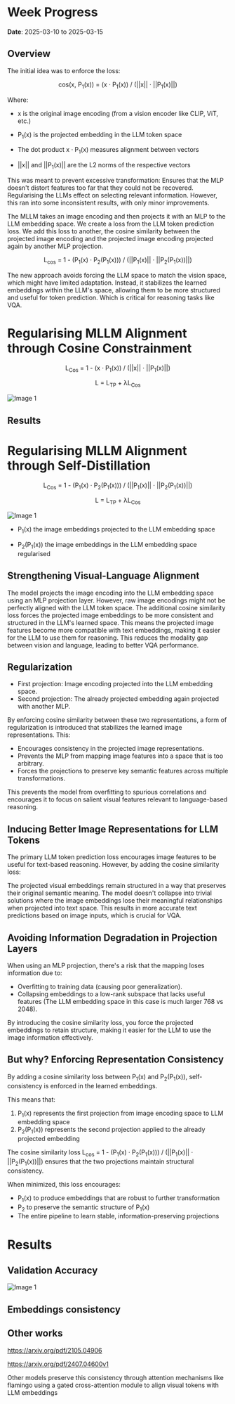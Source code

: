 # Week Progress

**Date**: 2025-03-10 to 2025-03-15


## Overview

The initial idea was to enforce the loss:

<div align="center">
   <p>cos(x, P<sub>1</sub>(x)) = (x · P<sub>1</sub>(x)) / (||x|| · ||P<sub>1</sub>(x)||)</p>
</div>

Where:

- <p>x is the original image encoding (from a vision encoder like CLIP, ViT, etc.)</p>
- <p>P<sub>1</sub>(x) is the projected embedding in the LLM token space</p>
- <p>The dot product x · P<sub>1</sub>(x) measures alignment between vectors</p>
- <p>||x|| and ||P<sub>1</sub>(x)|| are the L2 norms of the respective vectors</p>

This was meant to prevent excessive transformation: Ensures that the MLP doesn't distort features too far that they could not be recovered. Regularising the LLMs effect on selecting relevant information.
However, this ran into some inconsistent results, with only minor improvements.

The MLLM takes an image encoding and then projects it with an MLP to the LLM embedding space. We create a loss from the LLM token prediction loss. We add this loss to another, the cosine similarity between the projected image encoding and the projected image encoding projected again by another MLP projection.

<div align="center">
   <p>L<sub>cos</sub> = 1 - (P<sub>1</sub>(x) · P<sub>2</sub>(P<sub>1</sub>(x))) / (||P<sub>1</sub>(x)|| · ||P<sub>2</sub>(P<sub>1</sub>(x))||)</p>
</div>

The new approach avoids forcing the LLM space to match the vision space, which might have limited adaptation. Instead, it stabilizes the learned embeddings within the LLM's space, allowing them to be more structured and useful for token prediction. Which is critical for reasoning tasks like VQA.


# Regularising MLLM Alignment through Cosine Constrainment
<div align="center">
<p>L<sub>Cos</sub> = 1 - (x · P<sub>1</sub>(x)) / (||x|| · ||P<sub>1</sub>(x)||)</p>
</div>

<div align="center">
<p>L = L<sub>TP</sub> + &lambda;L<sub>Cos</sub>
</div>


<img src="Images/mistake/Cosine_Constrainment.PNG" alt="Image 1" style="flex: 1; max-width: 100%; height: auto;">


## Results


# Regularising MLLM Alignment through Self-Distillation
<div align="center">
    <p>L<sub>Cos</sub> = 1 - (P<sub>1</sub>(x) · P<sub>2</sub>(P<sub>1</sub>(x))) / (||P<sub>1</sub>(x)|| · ||P<sub>2</sub>(P<sub>1</sub>(x))||)</p>
</div>

<div align="center">
    <p>L = L<sub>TP</sub> + &lambda;L<sub>Cos</sub>
</div>


<img src="Images/mistake/self-dsistillation.PNG" alt="Image 1" style="flex: 1; max-width: 100%; height: auto;">

- <p>P<sub>1</sub>(x) the image embeddings projected to the LLM embedding space</p>
- <p>P<sub>2</sub>(P<sub>1</sub>(x)) the image embeddings in the LLM embedding space regularised</p>

## Strengthening Visual-Language Alignment

The model projects the image encoding into the LLM embedding space using an MLP projection layer. However, raw image encodings might not be perfectly aligned with the LLM token space. The additional cosine similarity loss forces the projected image embeddings to be more consistent and structured in the LLM's learned space. This means the projected image features become more compatible with text embeddings, making it easier for the LLM to use them for reasoning. This reduces the modality gap between vision and language, leading to better VQA performance.

## Regularization

- First projection: Image encoding projected into the LLM embedding space.
- Second projection: The already projected embedding again projected with another MLP.

By enforcing cosine similarity between these two representations, a form of regularization is introduced that stabilizes the learned image representations. This:

- Encourages consistency in the projected image representations.
- Prevents the MLP from mapping image features into a space that is too arbitrary.
- Forces the projections to preserve key semantic features across multiple transformations.

This prevents the model from overfitting to spurious correlations and encourages it to focus on salient visual features relevant to language-based reasoning.

## Inducing Better Image Representations for LLM Tokens

The primary LLM token prediction loss encourages image features to be useful for text-based reasoning. However, by adding the cosine similarity loss:

The projected visual embeddings remain structured in a way that preserves their original semantic meaning.
The model doesn't collapse into trivial solutions where the image embeddings lose their meaningful relationships when projected into text space.
This results in more accurate text predictions based on image inputs, which is crucial for VQA.


## Avoiding Information Degradation in Projection Layers

When using an MLP projection, there's a risk that the mapping loses information due to:

- Overfitting to training data (causing poor generalization).
- Collapsing embeddings to a low-rank subspace that lacks useful features (The LLM embedding space in this case is much larger 768 vs 2048).

By introducing the cosine similarity loss, you force the projected embeddings to retain structure, making it easier for the LLM to use the image information effectively.
## But why? Enforcing Representation Consistency

By adding a cosine similarity loss between <span>P<sub>1</sub>(x)</span> and <span>P<sub>2</sub>(P<sub>1</sub>(x))</span>, self-consistency is enforced in the learned embeddings.

This means that:
1. <span>P<sub>1</sub>(x)</span> represents the first projection from image encoding space to LLM embedding space
2. <span>P<sub>2</sub>(P<sub>1</sub>(x))</span> represents the second projection applied to the already projected embedding

The cosine similarity loss <span>L<sub>cos</sub> = 1 - (P<sub>1</sub>(x) · P<sub>2</sub>(P<sub>1</sub>(x))) / (||P<sub>1</sub>(x)|| · ||P<sub>2</sub>(P<sub>1</sub>(x))||)</span> ensures that the two projections maintain structural consistency.

When minimized, this loss encourages:
- <span>P<sub>1</sub>(x)</span> to produce embeddings that are robust to further transformation
- <span>P<sub>2</sub></span> to preserve the semantic structure of <span>P<sub>1</sub>(x)</span>
- The entire pipeline to learn stable, information-preserving projections
# Results

## Validation Accuracy

<img src="Images/mistake/W&B Chart 13_03_2025, 18_31_32.png" alt="Image 1" style="flex: 1; max-width: 100%; height: auto;">


## Embeddings consistency


## Other works

https://arxiv.org/pdf/2105.04906

https://arxiv.org/pdf/2407.04600v1

Other models preserve this consistency through attention mechanisms like flamingo using a gated cross-attention module to align visual tokens with LLM embeddings